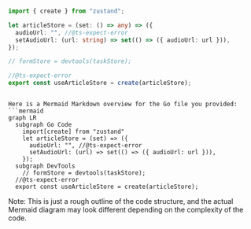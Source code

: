 ```ts

import { create } from "zustand";

let articleStore = (set: () => any) => ({
  audioUrl: "", //@ts-expect-error
  setAudioUrl: (url: string) => set(() => ({ audioUrl: url })),
});

// formStore = devtools(taskStore);

//@ts-expect-error
export const useArticleStore = create(articleStore);


```

```mermaid

Here is a Mermaid Markdown overview for the Go file you provided:
```mermaid
graph LR
  subgraph Go Code
    import[create] from "zustand"
    let articleStore = (set) => ({
      audioUrl: "", //@ts-expect-error
      setAudioUrl: (url) => set(() => ({ audioUrl: url })),
    });
  subgraph DevTools
    // formStore = devtools(taskStore);
  //@ts-expect-error
  export const useArticleStore = create(articleStore);
```
Note: This is just a rough outline of the code structure, and the actual Mermaid diagram may look different depending on the complexity of the code.

```
